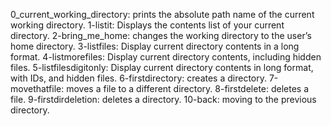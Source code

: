 0_current_working_directory: prints the absolute path name of the current working directory.
1-listit: Displays the contents list of your current directory.
2-bring_me_home: changes the working directory to the user’s home directory.
3-listfiles: Display current directory contents in a long format.
4-listmorefiles: Display current directory contents, including hidden files.
5-listfilesdigitonly: Display current directory contents in long format, with IDs, and hidden files.
6-firstdirectory: creates a directory.
7-movethatfile: moves a file to a different directory.
8-firstdelete: deletes a file.
9-firstdirdeletion: deletes a directory.
10-back: moving to the previous directory.
